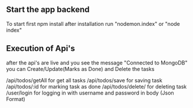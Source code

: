 ## Start the app backend

To start first npm install after installation run "nodemon.index" or "node index"

## Execution of Api's

after the api's are live and you see the message "Connected to MongoDB"
you can Create/Update(Marks as Done) and Delete the tasks

/api/todos/getAll for get all tasks 
/api/todos/save for saving task
/api/todos/:id for marking task as done
/api/todos/delete/ for deleting task
/user/login for logging in with username and password in body (Json Format)

